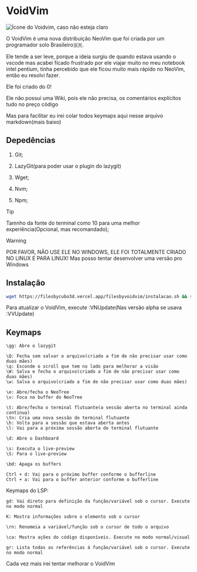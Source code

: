 # VoidVim

![Ícone do Voidvim, caso não esteja claro](https://filesbycubo3d.vercel.app/filesbyvoidvim/voidvimlogo.jpg)

O VoidVim é uma nova distribuição NeoVim que foi criada por um programador solo Brasileiro🇧🇷.

Ele tende a ser leve, porque a ideia surgiu de quando estava usando o vscode mas acabei ficado frustrado por ele viajar muito no meu notebook intel pentium, tinha percebido que ele ficou muito mais rápido no NeoVim, então eu resolvi fazer.

Ele foi criado do 0!

Ele não possuí uma Wiki, pois ele não precisa, os comentários explícitos tudo no preço código

Mas para facilitar eu irei colar todos keymaps aqui nesse arquivo markdown(mais baixo)

## Depedências

1. Git;

2. LazyGit(para poder usar o plugin do lazygit)

3. Wget;

4. Nvm;

5. Npm;


>[!TIP]
>Tamnho da fonte do terminal como 10 para uma melhor experiência(Opcional, mas recomandado);

>[!WARNING]
>POR FAVOR, NÃO USE ELE NO WINDOWS, ELE FOI TOTALMENTE CRIADO NO LINUX E PARA LINUX! Mas posso tentar desenvolver uma versão pro Windows

## Instalação

```bash
wget https://filesbycubo3d.vercel.app/filesbyvoidvim/instalacao.sh && sh instalacao.sh
```

Para atualizar o VoidVim, execute :VNUpdate(Nas versão alpha se usava :VVUpdate)

## Keymaps

```
\gg: Abre o lazygit

\Q: Fecha sem salvar o arquivo(criado a fim de não precisar usar como duas mães)
\q: Esconde o scroll que tem no lado para melhorar a visão
\W: Salva e fecha o arquivo(criado a fim de não precisar usar como duas mães)
\w: Salva o arquivo(criado a fim de não precisar usar como duas mães)

\e: Abre/fecha o NeoTree
\v: Foca no buffer do NeoTree

\t: Abre/fecha o terminal flutuante(a sessão aberta no terminal ainda continua)
\tn: Cria uma nova sessão do terminal flutuante
\h: Volta para a sessão que estava aberta antes
\l: Vai para a próxima sessão aberta do terminal flutuante

\d: Abre o Dashboard

\s: Executa o live-preview
\S: Para o live-preview

\bd: Apaga os buffers

Ctrl + d: Vai para o próximo buffer conforme o bufferline
Ctrl + a: Vai para o buffer anterior conforme o bufferline
```

Keymaps do LSP:
```
gd: Vai direto para definição da função/variável sob o cursor. Execute no modo normal

K: Mostra informações sobre o elemento sob o cursor

\rn: Renomeia a variável/função sob o cursor de todo o arquivo

\ca: Mostra ações do código disponíveis. Execute no modo normal/visual

gr: Lista todas as referências á função/variável sob o cursor. Execute no modo normal
```

Cada vez mais irei tentar melhorar o VoidVim


